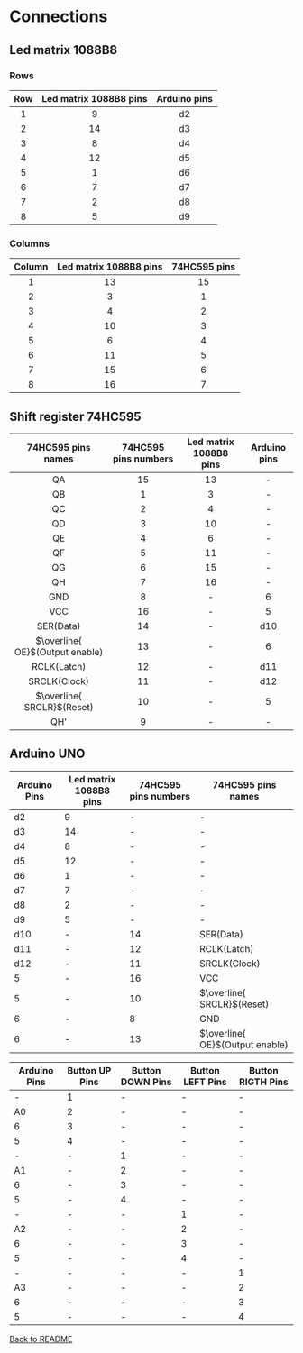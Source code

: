 # Connections

## Led matrix 1088B8

### Rows

| Row | Led matrix 1088B8 pins | Arduino pins |
|:---:|:----------------------:|:------------:|
|  1  |           9            |      d2       |
|  2  |          14            |      d3       |
|  3  |           8            |      d4       |
|  4  |          12            |      d5       |
|  5  |           1            |      d6       |
|  6  |           7            |      d7       |
|  7  |           2            |      d8       |
|  8  |           5            |      d9       |

### Columns

| Column | Led matrix 1088B8 pins | 74HC595 pins |
|:------:|:----------------------:|:------------:|
|   1    |          13            |      15      |
|   2    |           3            |       1      |
|   3    |           4            |       2      |
|   4    |          10            |       3      |
|   5    |           6            |       4      |
|   6    |          11            |       5      |
|   7    |          15            |       6      |
|   8    |          16            |       7      |


## Shift register 74HC595

| 74HC595 pins names                  | 74HC595 pins numbers   | Led matrix 1088B8 pins|  Arduino pins |
|:-----------------------------------:|:----------------------:|:---------------------:|:-------------:|
|   QA                                |          15            |      13      |      -      |
|   QB                                |           1            |       3      |      -      |
|   QC                                |           2            |       4      |      -      |
|   QD                                |           3            |      10      |      -      |
|   QE                                |           4            |       6      |      -      |
|   QF                                |           5            |      11      |      -      |
|   QG                                |           6            |      15      |      -      |
|   QH                                |           7            |      16      |      -      |
|   GND                               |           8            |       -      |      6      |
|   VCC                               |          16            |       -      |      5      |
|   SER(Data)                         |          14            |       -      |     d10     |
|   $\overline{ OE}$(Output enable)   |          13            |       -      |      6      |
|   RCLK(Latch)                       |          12            |       -      |     d11     |
|   SRCLK(Clock)                      |          11            |       -      |     d12     |
|   $\overline{ SRCLR}$(Reset)        |          10            |       -      |      5      |
|   QH'                               |           9            |       -      |      -      |


## Arduino UNO

| Arduino Pins  | Led matrix 1088B8 pins |   74HC595 pins numbers    |   74HC595 pins names                  |
|---------------|------------------------|---------------------------|---------------------------------------|
|       d2      |           9            |             -             |           -                           |
|       d3      |           14           |             -             |           -                           |
|       d4      |           8            |             -             |           -                           |
|       d5      |           12           |             -             |           -                           |
|       d6      |           1            |             -             |           -                           |
|       d7      |           7            |             -             |           -                           |
|       d8      |           2            |             -             |           -                           |
|       d9      |           5            |             -             |           -                           |
|      d10      |           -            |             14            |       SER(Data)                       |
|      d11      |           -            |             12            |       RCLK(Latch)                     |
|      d12      |           -            |             11            |       SRCLK(Clock)                    |
|      5        |           -            |             16            |       VCC                             |
|      5        |           -            |             10            |       $\overline{ SRCLR}$(Reset)      |
|      6        |           -            |             8             |       GND                             |
|      6        |           -            |             13            |       $\overline{ OE}$(Output enable) |


| Arduino Pins  |   Button UP Pins    |   Button DOWN Pins    |   Button LEFT Pins    |   Button RIGTH Pins    |
|---------------|---------------------|-----------------------|-----------------------|------------------------|
|       -       |          1          |            -          |           -           |           -            |
|       A0      |          2          |            -          |           -           |           -            |
|        6      |          3          |            -          |           -           |           -            |
|        5      |          4          |            -          |           -           |           -            |
|        -      |          -          |            1          |           -           |           -            |
|       A1      |          -          |            2          |           -           |           -            |
|        6      |          -          |            3          |           -           |           -            |
|        5      |          -          |            4          |           -           |           -            |
|        -      |          -          |            -          |           1           |           -            |
|       A2      |          -          |            -          |           2           |           -            |
|        6      |          -          |            -          |           3           |           -            |
|        5      |          -          |            -          |           4           |           -            |
|        -      |          -          |            -          |           -           |           1            |
|       A3      |          -          |            -          |           -           |           2            |
|        6      |          -          |            -          |           -           |           3            |
|        5      |          -          |            -          |           -           |           4            |



[Back to README](../README.md)